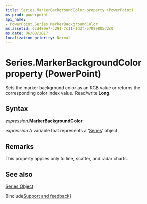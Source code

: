 ```yaml
---
title: Series.MarkerBackgroundColor property (PowerPoint)
ms.prod: powerpoint
api_name:
- PowerPoint.Series.MarkerBackgroundColor
ms.assetid: 6cd480e7-c291-7c11-1d3f-57099805d2c0
ms.date: 06/08/2017
localization_priority: Normal
---
```



# Series.MarkerBackgroundColor property (PowerPoint)

Sets the marker background color as an RGB value or returns the corresponding color index value. Read/write  **Long**.


## Syntax

_expression_.**MarkerBackgroundColor**

 _expression_ A variable that represents a '[Series](PowerPoint.Series.md)' object.


## Remarks

This property applies only to line, scatter, and radar charts. 


## See also


[Series Object](PowerPoint.Series.md)

[!include[Support and feedback](~/includes/feedback-boilerplate.md)]